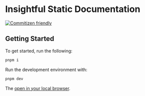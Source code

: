 # Insightful Static Documentation

[![Commitizen friendly](https://img.shields.io/badge/commitizen-friendly-brightgreen.svg)](http://commitizen.github.io/cz-cli/)

## Getting Started

To get started, run the following:

```bash
pnpm i
```

Run the development environment with:

```bash
pnpm dev
```

The [open in your local browser](http://localhost:3000).
